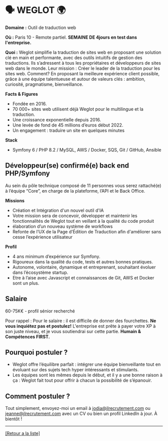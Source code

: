 # 🗣️ WEGLOT 🌍

**Domaine :** Outil de traduction web

**Où :** Paris 10 - Remote partiel. **SEMAINE DE 4jours en test dans l'entreprise.**

**Quoi :** Weglot simplifie la traduction de sites web en proposant une solution clé en main et performante, avec des outils intuitifs de gestion des traductions. Ils s’adressent à tous les propriétaires et développeurs de sites web dans le monde.
Leur mission :
Créer le leader de la traduction pour les sites web. Comment? En proposant la meilleure expérience client possible, grâce à une équipe talentueuse et autour de valeurs clés : ambition, curiosité, pragmatisme, bienveillance.

**Facts & Figures**
* Fondée en 2016.
* 70 000+ sites web utilisent déjà Weglot pour le multilingue et la traduction.
* Une croissance exponentielle depuis 2016.
* Une levée de fond de 45 millions d’euros début 2022.
* Un engagement : traduire un site en quelques minutes

**Stack**
* Symfony 6 / PHP 8.2 / MySQL, AWS / Docker, SQS, Git / GitHub, Ansible

## Développeur(se) confirmé(e) back end PHP/Symfony

Au sein du pôle technique composé de 11 personnes vous serez rattaché(e) à l’équipe
“Core”, en charge de la plateforme, l’API et le Back Office.

**Missions**
* Création et Intégration d'un nouvel outil d'IA 
* Votre mission sera de concevoir, développer et maintenir les fonctionnalités de Weglot tout en veillant à la qualité du code produit
* élaboration d’un nouveau système de workflows
* Refonte de l’UX de la Page d’Édition de Traduction afin d'améliorer sans cesse l’expérience utilisateur

**Profil**
* 4 ans minimum d’expérience sur Symfony.
* Rigoureux dans la qualité du code, tests et autres bonnes pratiques.
* Autonome, volontaire, dynamique et entreprenant, souhaitant évoluer dans l’écosystème startup.
* Etre à l’aise avec Javascript et connaissances de Git, AWS et Docker sont un plus.

## Salaire
60-75K€ - profil sénior recherché

Pour rappel :  Pour le salaire : il est difficile de donner des fourchettes. **Ne vous inquiétez pas et postulez!** L'entreprise est prête à payer votre XP à son juste niveau, et je vous soutiendrai sur cette partie. **Humain & Compétences FIRST.**

## Pourquoi postuler ?
* Weglot offre l’équilibre parfait : intégrer une équipe bienveillante tout en évoluant sur des sujets tech hyper intéressants et stimulants.
* Les équipes sont les mêmes depuis le début, et il y a une bonne raison à ça : Weglot fait tout pour offrir à chacun la possibilité de s’épanouir.

## Comment postuler ?
Tout simplement, envoyez-moi un email à jodia@jlrecrutement.com ou jeanne@jlrecrutement.com avec un CV ou bien un profil LinkedIn à jour. À bientôt !

----
<a href="https://github.com/jlondiche/job-board-php/blob/master/README.md">[Retour a la liste]</a>

